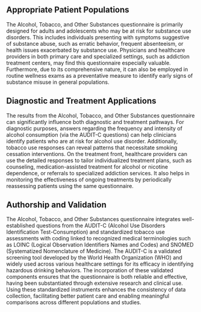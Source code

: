 ## Appropriate Patient Populations

The Alcohol, Tobacco, and Other Substances questionnaire is primarily designed for adults and adolescents who may be at risk for substance use disorders. This includes individuals presenting with symptoms suggestive of substance abuse, such as erratic behavior, frequent absenteeism, or health issues exacerbated by substance use. Physicians and healthcare providers in both primary care and specialized settings, such as addiction treatment centers, may find this questionnaire especially valuable. Furthermore, due to its comprehensive nature, it can also be employed in routine wellness exams as a preventative measure to identify early signs of substance misuse in general populations.

## Diagnostic and Treatment Applications

The results from the Alcohol, Tobacco, and Other Substances questionnaire can significantly influence both diagnostic and treatment pathways. For diagnostic purposes, answers regarding the frequency and intensity of alcohol consumption (via the AUDIT-C questions) can help clinicians identify patients who are at risk for alcohol use disorder. Additionally, tobacco use responses can reveal patterns that necessitate smoking cessation interventions. On the treatment front, healthcare providers can use the detailed responses to tailor individualized treatment plans, such as counseling, medication-assisted treatment for alcohol or nicotine dependence, or referrals to specialized addiction services. It also helps in monitoring the effectiveness of ongoing treatments by periodically reassessing patients using the same questionnaire.

## Authorship and Validation

The Alcohol, Tobacco, and Other Substances questionnaire integrates well-established questions from the AUDIT-C (Alcohol Use Disorders Identification Test-Consumption) and standardized tobacco use assessments with coding linked to recognized medical terminologies such as LOINC (Logical Observation Identifiers Names and Codes) and SNOMED (Systematized Nomenclature of Medicine). The AUDIT-C is a validated screening tool developed by the World Health Organization (WHO) and widely used across various healthcare settings for its efficacy in identifying hazardous drinking behaviors. The incorporation of these validated components ensures that the questionnaire is both reliable and effective, having been substantiated through extensive research and clinical use. Using these standardized instruments enhances the consistency of data collection, facilitating better patient care and enabling meaningful comparisons across different populations and studies.